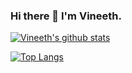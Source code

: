 ### Hi there 👋 I'm Vineeth.

[![Vineeth's github stats](https://github-readme-stats.vercel.app/api?username=aditya-vineeth)](https://github.com/aditya-vineeth/github-readme-stats)

[![Top Langs](https://github-readme-stats.vercel.app/api/top-langs/?username=aditya-vineeth)](https://github.com/aditya-vineeth/github-readme-stats)




<!--
**aditya-vineeth/aditya-vineeth** is a ✨ _special_ ✨ repository because its `README.md` (this file) appears on your GitHub profile.

Here are some ideas to get you started:

- 🔭 I’m currently working on ...
- 🌱 I’m currently learning ...
- 👯 I’m looking to collaborate on ...
- 🤔 I’m looking for help with ...
- 💬 Ask me about ...
- 📫 How to reach me: ...
- 😄 Pronouns: ...
- ⚡ Fun fact: ...
-->
